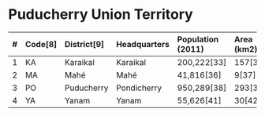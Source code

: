 # Puducherry Union Territory

|   # | Code[8]   | District[9]   | Headquarters   | Population (2011)   | Area (km2)   | Density (/km2)[9]   |
|----:|:----------|:--------------|:---------------|:--------------------|:-------------|:--------------------|
|   1 | KA        | Karaikal      | Karaikal       | 200,222[33]         | 157[34]      | 1,275[35]           |
|   2 | MA        | Mahé          | Mahé           | 41,816[36]          | 9[37]        | 4,646[36]           |
|   3 | PO        | Puducherry    | Pondicherry    | 950,289[38]         | 293[39]      | 3,232[40]           |
|   4 | YA        | Yanam         | Yanam          | 55,626[41]          | 30[42]       | 1,854[41]           |
